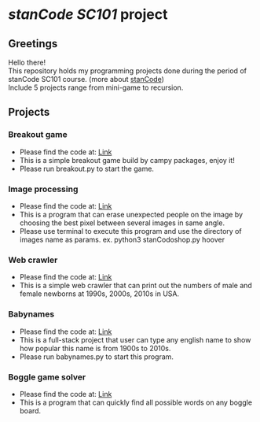 # *stanCode SC101* project

## Greetings
Hello there!\
This repository holds my programming projects done during the period of stanCode SC101 course. (more about [stanCode](https://stancode.tw/))\
Include 5 projects range from mini-game to recursion.

## Projects
### Breakout game
 - Please find the code at: [Link](https://github.com/samfang9527/SC101-Assignments/tree/main/Breakout_game)
 - This is a simple breakout game build by campy packages, enjoy it!
 - Please run breakout.py to start the game.

### Image processing
 - Please find the code at: [Link](https://github.com/samfang9527/SC101-Assignments/tree/main/Image_processing)
 - This is a program that can erase unexpected people on the image by choosing the best pixel between several images in same angle.
 - Please use terminal to execute this program and use the directory of images name as params. ex. python3 stanCodoshop.py hoover

### Web crawler
 - Please find the code at: [Link](https://github.com/samfang9527/SC101-Assignments/tree/main/Web_crawler)
 - This is a simple web crawler that can print out the numbers of male and female newborns at 1990s, 2000s, 2010s in USA.

### Babynames
 - Please find the code at: [Link](https://github.com/samfang9527/SC101-Assignments/tree/main/Babynames)
 - This is a full-stack project that user can type any english name to show how popular this name is from 1900s to 2010s.
 - Please run babynames.py to start this program.

### Boggle game solver
 - Please find the code at: [Link](https://github.com/samfang9527/SC101-Assignments/tree/main/Boggle_game_solver)
 - This is a program that can quickly find all possible words on any boggle board.
